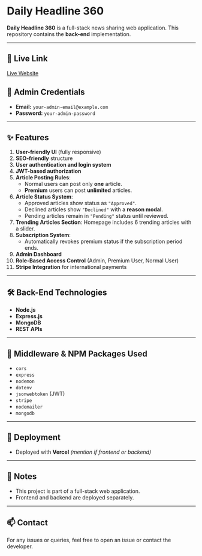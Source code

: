 # Daily Headline 360

**Daily Headline 360** is a full-stack news sharing web application. This repository contains the **back-end** implementation.

---

## 🔗 Live Link
[Live Website](#)

## 🔐 Admin Credentials
- **Email:** `your-admin-email@example.com`
- **Password:** `your-admin-password`

---

## ✨ Features

1. **User-friendly UI** (fully responsive)
2. **SEO-friendly** structure
3. **User authentication and login system**
4. **JWT-based authorization**
5. **Article Posting Rules**:
   - Normal users can post only **one** article.
   - **Premium** users can post **unlimited** articles.
6. **Article Status System**:
   - Approved articles show status as `"Approved"`.
   - Declined articles show `"Declined"` with a **reason modal**.
   - Pending articles remain in `"Pending"` status until reviewed.
7. **Trending Articles Section**: Homepage includes 6 trending articles with a slider.
8. **Subscription System**:
   - Automatically revokes premium status if the subscription period ends.
9. **Admin Dashboard**
10. **Role-Based Access Control** (Admin, Premium User, Normal User)
11. **Stripe Integration** for international payments

---

## 🛠️ Back-End Technologies

- **Node.js**
- **Express.js**
- **MongoDB**
- **REST APIs**

---

## 🧩 Middleware & NPM Packages Used

- `cors`
- `express`
- `nodemon`
- `dotenv`
- `jsonwebtoken` (JWT)
- `stripe`
- `nodemailer`
- `mongodb`

---

## 🚀 Deployment

- Deployed with **Vercel** *(mention if frontend or backend)*

---

## 📌 Notes

- This project is part of a full-stack web application.
- Frontend and backend are deployed separately.

---

## 📫 Contact

For any issues or queries, feel free to open an issue or contact the developer.



